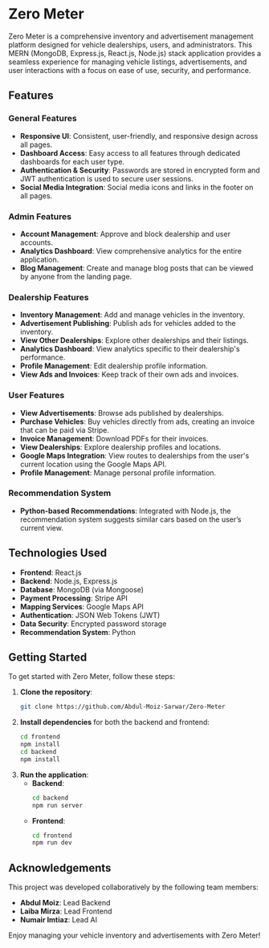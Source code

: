 # Zero Meter

Zero Meter is a comprehensive inventory and advertisement management platform designed for vehicle dealerships, users, and administrators. This MERN (MongoDB, Express.js, React.js, Node.js) stack application provides a seamless experience for managing vehicle listings, advertisements, and user interactions with a focus on ease of use, security, and performance.

## Features

### General Features
- **Responsive UI**: Consistent, user-friendly, and responsive design across all pages.
- **Dashboard Access**: Easy access to all features through dedicated dashboards for each user type.
- **Authentication & Security**: Passwords are stored in encrypted form and JWT authentication is used to secure user sessions.
- **Social Media Integration**: Social media icons and links in the footer on all pages.

### Admin Features
- **Account Management**: Approve and block dealership and user accounts.
- **Analytics Dashboard**: View comprehensive analytics for the entire application.
- **Blog Management**: Create and manage blog posts that can be viewed by anyone from the landing page.

### Dealership Features
- **Inventory Management**: Add and manage vehicles in the inventory.
- **Advertisement Publishing**: Publish ads for vehicles added to the inventory.
- **View Other Dealerships**: Explore other dealerships and their listings.
- **Analytics Dashboard**: View analytics specific to their dealership's performance.
- **Profile Management**: Edit dealership profile information.
- **View Ads and Invoices**: Keep track of their own ads and invoices.

### User Features
- **View Advertisements**: Browse ads published by dealerships.
- **Purchase Vehicles**: Buy vehicles directly from ads, creating an invoice that can be paid via Stripe.
- **Invoice Management**: Download PDFs for their invoices.
- **View Dealerships**: Explore dealership profiles and locations.
- **Google Maps Integration**: View routes to dealerships from the user's current location using the Google Maps API.
- **Profile Management**: Manage personal profile information.

### Recommendation System
- **Python-based Recommendations**: Integrated with Node.js, the recommendation system suggests similar cars based on the user’s current view.

## Technologies Used
- **Frontend**: React.js
- **Backend**: Node.js, Express.js
- **Database**: MongoDB (via Mongoose)
- **Payment Processing**: Stripe API
- **Mapping Services**: Google Maps API
- **Authentication**: JSON Web Tokens (JWT)
- **Data Security**: Encrypted password storage
- **Recommendation System**: Python

## Getting Started
To get started with Zero Meter, follow these steps:

1. **Clone the repository**:
    ```bash
    git clone https://github.com/Abdul-Moiz-Sarwar/Zero-Meter
    ```
2. **Install dependencies** for both the backend and frontend:
    ```bash
    cd frontend
    npm install
    cd backend
    npm install
    ```
3. **Run the application**:
    - **Backend**:
      ```bash
      cd backend
      npm run server
      ```
    - **Frontend**:
      ```bash
      cd frontend
      npm run dev
      ```
## Acknowledgements
This project was developed collaboratively by the following team members:
- **Abdul Moiz**: Lead Backend
- **Laiba Mirza**: Lead Frontend
- **Numair Imtiaz**: Lead AI

Enjoy managing your vehicle inventory and advertisements with Zero Meter!
